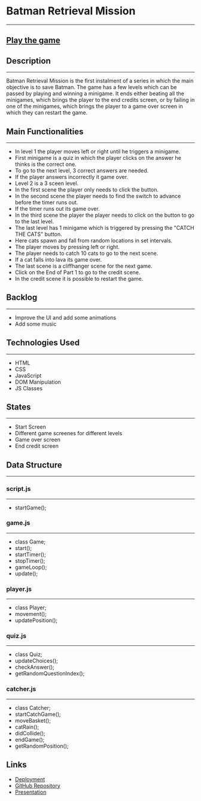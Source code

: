 # Batman Retrieval Mission

---

## [Play the game](https://jerdnaa.github.io/batman-retrieval-mission/)

## Description

---

Batman Retrieval Mission is the first instalment of a series in which the main objective is to save Batman. The game has a few levels which can be passed by playing and winning a minigame. It ends either beating all the minigames, which brings the player to the end credits screen, or by failing in one of the minigames, which brings the player to a game over screen in which they can restart the game.

## Main Functionalities

---

- In level 1 the player moves left or right until he triggers a minigame.
- First minigame is a quiz in which the player clicks on the answer he thinks is the correct one.
- To go to the next level, 3 correct answers are needed.
- If the player answers incorrectly it game over.
- Level 2 is a 3 sceen level.
- In the first scene the player only needs to click the button.
- In the second scene the player needs to find the switch to advance before the timer runs out.
- If the timer runs out its game over.
- In the third scene the player the player needs to click on the button to go to the last level.
- The last level has 1 minigame which is triggered by pressing the "CATCH THE CATS" button.
- Here cats spawn and fall from random locations in set intervals.
- The player moves by pressing left or right.
- The player needs to catch 10 cats to go to the next scene.
- If a cat falls into lava its game over.
- The last scene is a cliffhanger scene for the next game.
- Click on the End of Part 1 to go to the credit scene.
- In the credit scene it is possible to restart the game.

## Backlog

---

- Improve the UI and add some animations
- Add some music

## Technologies Used

---

- HTML
- CSS
- JavaScript
- DOM Manipulation
- JS Classes

## States

---

- Start Screen
- Different game screenes for different levels
- Game over screen
- End credit screen

## Data Structure

---

### script.js

---

- startGame();

### game.js

---

- class Game;
- start();
- startTimer();
- stopTimer();
- gameLoop();
- update();

### player.js

---

- class Player;
- movement();
- updatePosition();

### quiz.js

---

- class Quiz;
- updateChoices();
- checkAnswer();
- getRandomQuestionIndex();

### catcher.js

---

- class Catcher;
- startCatchGame();
- moveBasket();
- catRain();
- didCollide();
- endGame();
- getRandomPosition();

## Links

- [Deployment](https://jerdnaa.github.io/batman-retrieval-mission/)
- [GitHub Repository](https://github.com/Jerdnaa/batman-retrieval-mission)
- [Presentation](https://docs.google.com/presentation/d/133utz6JxBCICXhh-twWf7M8XFz38jXAxxR-6TIzQqAc/edit?usp=sharing)
